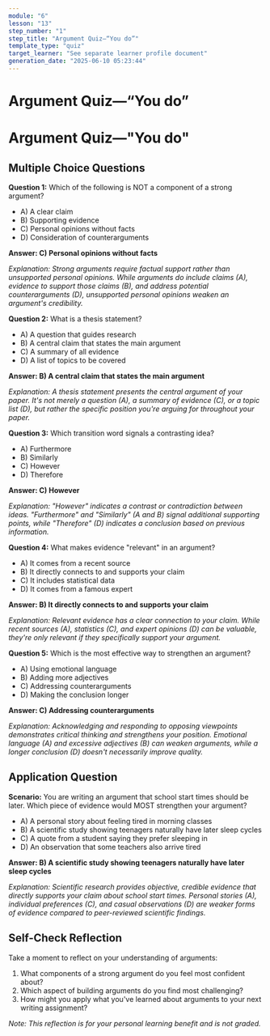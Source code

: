 ```yaml
---
module: "6"
lesson: "13"
step_number: "1"
step_title: "Argument Quiz—“You do”"
template_type: "quiz"
target_learner: "See separate learner profile document"
generation_date: "2025-06-10 05:23:44"
---
```


# Argument Quiz—“You do”

# Argument Quiz—"You do"

## Multiple Choice Questions

**Question 1:** Which of the following is NOT a component of a strong argument?
- A) A clear claim
- B) Supporting evidence
- C) Personal opinions without facts
- D) Consideration of counterarguments

**Answer: C) Personal opinions without facts**

*Explanation: Strong arguments require factual support rather than unsupported personal opinions. While arguments do include claims (A), evidence to support those claims (B), and address potential counterarguments (D), unsupported personal opinions weaken an argument's credibility.*

**Question 2:** What is a thesis statement?
- A) A question that guides research
- B) A central claim that states the main argument
- C) A summary of all evidence
- D) A list of topics to be covered

**Answer: B) A central claim that states the main argument**

*Explanation: A thesis statement presents the central argument of your paper. It's not merely a question (A), a summary of evidence (C), or a topic list (D), but rather the specific position you're arguing for throughout your paper.*

**Question 3:** Which transition word signals a contrasting idea?
- A) Furthermore
- B) Similarly
- C) However
- D) Therefore

**Answer: C) However**

*Explanation: "However" indicates a contrast or contradiction between ideas. "Furthermore" and "Similarly" (A and B) signal additional supporting points, while "Therefore" (D) indicates a conclusion based on previous information.*

**Question 4:** What makes evidence "relevant" in an argument?
- A) It comes from a recent source
- B) It directly connects to and supports your claim
- C) It includes statistical data
- D) It comes from a famous expert

**Answer: B) It directly connects to and supports your claim**

*Explanation: Relevant evidence has a clear connection to your claim. While recent sources (A), statistics (C), and expert opinions (D) can be valuable, they're only relevant if they specifically support your argument.*

**Question 5:** Which is the most effective way to strengthen an argument?
- A) Using emotional language
- B) Adding more adjectives
- C) Addressing counterarguments
- D) Making the conclusion longer

**Answer: C) Addressing counterarguments**

*Explanation: Acknowledging and responding to opposing viewpoints demonstrates critical thinking and strengthens your position. Emotional language (A) and excessive adjectives (B) can weaken arguments, while a longer conclusion (D) doesn't necessarily improve quality.*

## Application Question

**Scenario:** You are writing an argument that school start times should be later. Which piece of evidence would MOST strengthen your argument?

- A) A personal story about feeling tired in morning classes
- B) A scientific study showing teenagers naturally have later sleep cycles
- C) A quote from a student saying they prefer sleeping in
- D) An observation that some teachers also arrive tired

**Answer: B) A scientific study showing teenagers naturally have later sleep cycles**

*Explanation: Scientific research provides objective, credible evidence that directly supports your claim about school start times. Personal stories (A), individual preferences (C), and casual observations (D) are weaker forms of evidence compared to peer-reviewed scientific findings.*

## Self-Check Reflection

Take a moment to reflect on your understanding of arguments:
1. What components of a strong argument do you feel most confident about?
2. Which aspect of building arguments do you find most challenging?
3. How might you apply what you've learned about arguments to your next writing assignment?

*Note: This reflection is for your personal learning benefit and is not graded.*